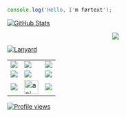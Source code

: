 ```javascript
console.log('Hello, I'm førtext');
```

[![GitHub Stats](https://awesome-github-stats.azurewebsites.net/user-stats/fortextexe?cardType=github&theme=github-dark&showIcons=false&preferLogin=false&Border=DD272700&Ring=ffffff&Title=ffffff&Background=DD272700)](https://fortextdev.xyz)

<div align="center">
  <a href="https://fortextdev.xyz">
    <img src="https://readme-typing-svg.demolab.com?font=Fira+Code&pause=1000&color=F7F7F7&background=FF000000&center=true&width=435&lines=Full-Stack+Developer;f%C3%B8rtext" />
  </a>
</div>

[![Lanyard](https://lanyard.cnrad.dev/api/1222867645238345799)](https://fortextdev.xyz)

<div align="center">
  <table>
    <tr>
      <td><img src="https://skillicons.dev/icons?i=html" /></td>
      <td><img src="https://skillicons.dev/icons?i=css" /></td>
      <td><img src="https://skillicons.dev/icons?i=js" /></td>
    </tr>
    <tr>
      <td><img src="https://skillicons.dev/icons?i=ts" /></td>
      <td><img src="https://skillicons.dev/icons?i=react" /></td>
      <td><img src="https://skillicons.dev/icons?i=nodejs" /></td>
    </tr>
    <tr>
      <td><img src="https://skillicons.dev/icons?i=python" /></td>
      <td><img src="https://pics.freeicons.io/uploads/icons/png/5760858321679032160-512.png" width="32" height="32" alt="api icon" /></td>
      <td><img src="https://skillicons.dev/icons?i=php" /></td>
    </tr>
  </table>
</div>


[![Profile views](https://komarev.com/ghpvc/?username=fortextexe&label=Profile%20views&color=0e75b6&style=flat)](https://fortextdev.xyz)
